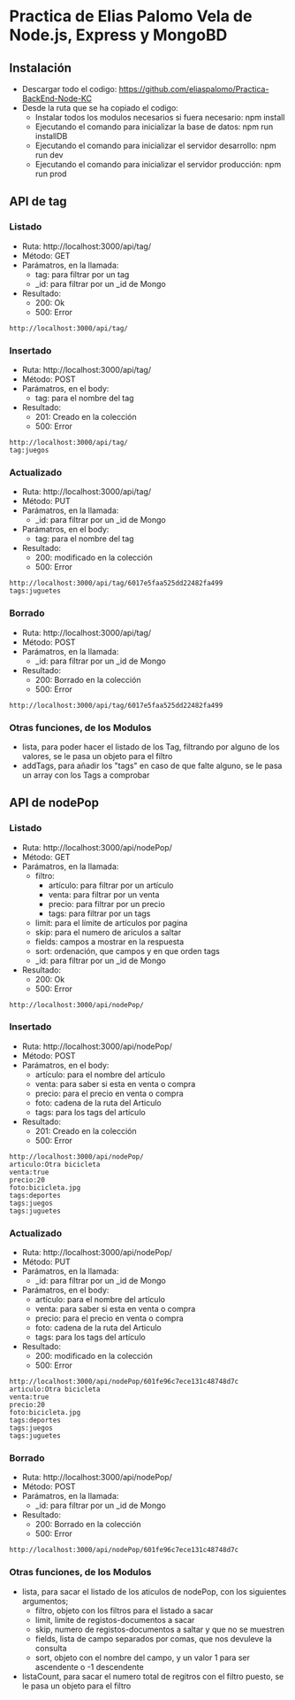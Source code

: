 # Practica de Elias Palomo Vela de Node.js, Express y MongoBD
 
## Instalación
* Descargar todo el codigo: https://github.com/eliaspalomo/Practica-BackEnd-Node-KC
* Desde la ruta que se ha copiado el codigo:
   * Instalar todos los modulos necesarios si fuera necesario: npm install
   * Ejecutando el comando para inicializar la base de datos: npm run installDB
   * Ejecutando el comando para inicializar el servidor desarrollo: npm run dev
   * Ejecutando el comando para inicializar el servidor producción: npm run prod

## API de tag
### Listado
 * Ruta: http://localhost:3000/api/tag/
 * Método: GET
 * Parámatros, en la llamada:
    * tag: para filtrar por un tag
    * _id: para filtrar por un _id de Mongo
 * Resultado:
    * 200: Ok
    * 500: Error
~~~
http://localhost:3000/api/tag/
~~~

### Insertado
 * Ruta: http://localhost:3000/api/tag/
 * Método: POST
 * Parámatros, en el body:
    * tag: para el nombre del tag
 * Resultado:
    * 201: Creado en la colección
    * 500: Error
~~~
http://localhost:3000/api/tag/
tag:juegos
~~~

### Actualizado
 * Ruta: http://localhost:3000/api/tag/
 * Método: PUT
 * Parámatros, en la llamada:
    * _id: para filtrar por un _id de Mongo
 * Parámatros, en el body:
    * tag: para el nombre del tag
 * Resultado:
    * 200: modificado en la colección
    * 500: Error
~~~
http://localhost:3000/api/tag/6017e5faa525dd22482fa499
tags:juguetes
~~~

### Borrado
 * Ruta: http://localhost:3000/api/tag/
 * Método: POST
 * Parámatros, en la llamada:
    * _id: para filtrar por un _id de Mongo
 * Resultado:
    * 200: Borrado en la colección
    * 500: Error
~~~
http://localhost:3000/api/tag/6017e5faa525dd22482fa499
~~~

### Otras funciones, de los Modulos
* lista, para poder hacer el listado de los Tag, filtrando por alguno de los valores, se le pasa un objeto para el filtro
* addTags, para añadir los "tags" en caso de que falte alguno, se le pasa un array con los Tags a comprobar

## API de nodePop
### Listado
 * Ruta: http://localhost:3000/api/nodePop/
 * Método: GET
 * Parámatros, en la llamada:
    * filtro:
        * artículo: para filtrar por un artículo
        * venta: para filtrar por un venta
        * precio: para filtrar por un precio
        * tags: para filtrar por un tags
    * limit: para el límite de artículos por pagina
    * skip: para el numero de ariculos a saltar
    * fields: campos a mostrar en la respuesta
    * sort: ordenación, que campos y en que orden
    tags
    * _id: para filtrar por un _id de Mongo
 * Resultado:
    * 200: Ok
    * 500: Error
~~~
http://localhost:3000/api/nodePop/
~~~

### Insertado
 * Ruta: http://localhost:3000/api/nodePop/
 * Método: POST
 * Parámatros, en el body:
    * artículo: para el nombre del artículo
    * venta: para saber si esta en venta o compra
    * precio: para el precio en venta o compra
    * foto: cadena de la ruta del Articulo
    * tags: para los tags del artículo
 * Resultado:
    * 201: Creado en la colección
    * 500: Error
~~~
http://localhost:3000/api/nodePop/
articulo:Otra bicicleta
venta:true
precio:20
foto:bicicleta.jpg
tags:deportes
tags:juegos
tags:juguetes
~~~

### Actualizado
 * Ruta: http://localhost:3000/api/nodePop/
 * Método: PUT
 * Parámatros, en la llamada:
    * _id: para filtrar por un _id de Mongo
 * Parámatros, en el body:
    * artículo: para el nombre del artículo
    * venta: para saber si esta en venta o compra
    * precio: para el precio en venta o compra
    * foto: cadena de la ruta del Articulo
    * tags: para los tags del artículo
 * Resultado:
    * 200: modificado en la colección
    * 500: Error
~~~
http://localhost:3000/api/nodePop/601fe96c7ece131c48748d7c
articulo:Otra bicicleta
venta:true
precio:20
foto:bicicleta.jpg
tags:deportes
tags:juegos
tags:juguetes
~~~

### Borrado
 * Ruta: http://localhost:3000/api/nodePop/
 * Método: POST
 * Parámatros, en la llamada:
    * _id: para filtrar por un _id de Mongo
 * Resultado:
    * 200: Borrado en la colección
    * 500: Error
~~~
http://localhost:3000/api/nodePop/601fe96c7ece131c48748d7c
~~~

### Otras funciones, de los Modulos
* lista, para sacar el listado de los aticulos de nodePop, con los siguientes argumentos;
   * filtro, objeto con los filtros para el listado a sacar
   * limit, limite de registos-documentos a sacar
   * skip, numero de registos-documentos a saltar y que no se muestren
   * fields, lista de campo separados por comas, que nos devuleve la consulta
   * sort, objeto con el nombre del campo, y un valor 1 para ser ascendente o -1 descendente
* listaCount, para sacar el numero total de regitros con el filtro puesto, se le pasa un objeto para el filtro
